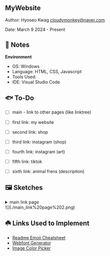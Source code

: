 MyWebsite
------------

<!-- Link: [click here]() -->

Author: Hyoseo Kwag [cloudymonkey@naver.com](mailto:cloudymonkey@naver.com)

Date: March 9 2024 - Present


## :rotating_light: Notes

**Environment**
* OS: Windows
* Language: HTML, CSS, Javascript
* Tools Used: 
* IDE: Visual Studio Code


## :fish: To-Do
- [ ] main - link to other pages (like linktree)
- [ ] first link: my website
- [ ] second link: shop
- [ ] third link: instagram (shop)
- [ ] fourth link: instagram (art)
- [ ] fifth link: tiktok
- [ ] sixth link: animal frens (description)


## :framed_picture: Sketches
<details>
    <summary>main link page</summary>
    <!-- ![link page sketch 2](https://raw.githubusercontent.com/REJIHA/MyWebsite/blob/0.1/public_html/resources/img/readme_img/main_link%20page%202.png)
    ![link page sketch 2](MyWebsite/public_html/resources/img/readme_img/main_link page 2.png) -->
    <!-- ![link page sketch 2](./public_html/resources/img/readme_img/main_link page 2.png)
    ![link page sketch 2](./main_link page 2.png) -->
    ![](https://github.com/REJIHA/MyWebsite/blob/0.1/main_link%20page%202.png)
</details>
![](./main_link%20page%202.png)

## :shamrock: Links Used to Implement
* [Readme Emoji Cheatsheet](https://github.com/ikatyang/emoji-cheat-sheet/blob/master/README.md)
* [Webfont Generator](https://www.fontsquirrel.com/tools/webfont-generator)
* [Image Color Picker](https://imagecolorpicker.com/)